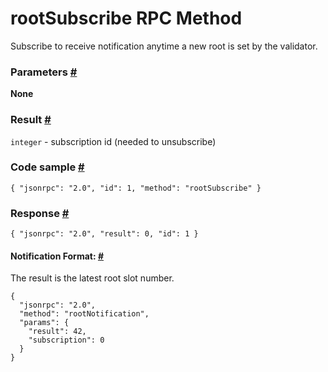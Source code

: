 # rootSubscribe RPC Method 
Subscribe to receive notification anytime a new root is set by the validator.

### Parameters [#](#parameters)

**None**

### Result [#](#result)

`integer` - subscription id (needed to unsubscribe)

### Code sample [#](#code-sample)

```
{ "jsonrpc": "2.0", "id": 1, "method": "rootSubscribe" }
```


### Response [#](#response)

```
{ "jsonrpc": "2.0", "result": 0, "id": 1 }
```


#### Notification Format: [#](#notification-format)

The result is the latest root slot number.

```
{
  "jsonrpc": "2.0",
  "method": "rootNotification",
  "params": {
    "result": 42,
    "subscription": 0
  }
}
```
